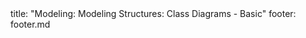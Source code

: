 <frontmatter>
title: "Modeling: Modeling Structures: Class Diagrams - Basic"
footer: footer.md
</frontmatter>

<include src="navbar.md" boilerplate />

<include src="unit-inPage-asFlat.md" boilerplate />